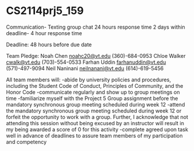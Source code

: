 # CS2114prj5_159
 
Communication- Texting group chat
24 hours response time
2 days within deadline- 4 hour response time

Deadline: 48 hours before due date

Team Pledge:
Noah Chen noahc20@vt.edu (360)-684-0953
Chloe Walker cwalk@vt.edu (703)-554-0533
Farhan Uddin farhanuddin@vt.edu (571)-497-9094
Neil Naninani neilnanani@vt.edu (614)-619-5456

All team members will: 
    -abide by university policies and procedures, including the Student Code of Conduct, Principles of Community, and the Honor Code
    -communicate regularly and show up to group meetings on time
    -familiarize myself with the Project 5 Group assignment before the mandatory synchronous group meeting scheduled during week 12
    -attend the mandatory synchronous group meeting scheduled during week 12 or forfeit the opportunity to work with a group.  Further, I acknowledge that not attending this session without being excused by an instructor will result in my being awarded a score of 0 for this activity 
    -complete agreed upon task well in advance of deadlines to assure team members of my participation and competency